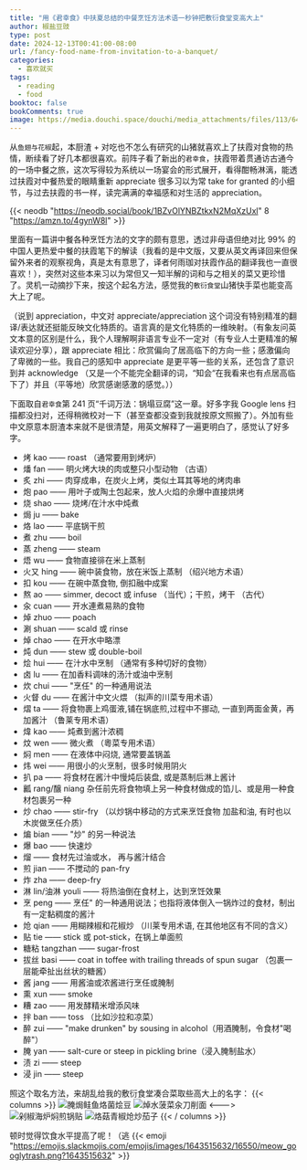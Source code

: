 ```yaml
---
title: "用《君幸食》中扶夏总结的中餐烹饪方法术语一秒钟把敷衍食堂变高大上"
author: 椒盐豆豉
type: post
date: 2024-12-13T00:41:00-08:00
url: /fancy-food-name-from-invitation-to-a-banquet/
categories:
  - 喜欢就买
tags:
  - reading
  - food
booktoc: false
bookComments: true
image: https://media.douchi.space/douchi/media_attachments/files/113/644/398/378/834/024/original/4fab5e2b9a76cb94.png
---
```


从`鱼翅与花椒`起，本厨渣 + 对吃也不怎么有研究的山猪就喜欢上了扶霞对食物的热情，断续看了好几本都很喜欢。前阵子看了新出的`君幸食`，扶霞带着贯通访古通今的一场中餐之旅，这次写得较为系统以一场宴会的形式展开，看得酣畅淋漓，能透过扶霞对中餐热爱的眼睛重新 appreciate 很多习以为常 take for granted 的小细节，与过去扶霞的书一样，读完满满的幸福感和对生活的 appreciation。

{{< neodb "https://neodb.social/book/1BZvOlYNBZtkxN2MqXzUxl" 8 "https://amzn.to/4gynW8l" >}}

里面有一篇讲中餐各种烹饪方法的文字的颇有意思，透过非母语但绝对比 99% 的中国人更热爱中餐的扶霞笔下的解读（我看的是中文版，又要从英文再译回来但保留外来者的观察视角，真是太有意思了，译者何雨珈对扶霞作品的翻译我也一直很喜欢！），突然对这些本来习以为常但又一知半解的词和与之相关的菜又更珍惜了。灵机一动摘抄下来，按这个起名方法，感觉我的`敷衍食堂`山猪快手菜也能变高大上了呢。

<!--more-->

（说到 appreciation，中文对 appreciate/appreciation 这个词没有特别精准的翻译/表达就还挺能反映文化特质的。语言真的是文化特质的一维映射。（有象友问英文本意的区别是什么，我个人理解啊非语言专业不一定对（有专业人士更精准的解读欢迎分享），跟 appreciate 相比：欣赏偏向了居高临下的方向一些；感激偏向了卑微的一些。我自己的感知中 appreciate 是更平等一些的关系，还包含了意识到并 acknowledge （又是一个不能完全翻译的词，“知会“在我看来也有点居高临下了）并且（平等地）欣赏感谢感激的感觉。））

下面取自`君幸食`第 241 页“千词万法：锅塌豆腐”这一章。好多字我 Google lens 扫描都没扫对，还得稍微校对一下（甚至查都没查到我就按原文照搬了）。外加有些中文原意本厨渣本来就不是很清楚，用英文解释了一遍更明白了，感觉认了好多字。

- 烤 kao —— roast （通常要用到烤炉） 
- 燔 fan —— 明火烤大块的肉或整只小型动物 （古语）
- 炙 zhi —— 肉穿成串，在炭火上烤，类似土耳其等地的烤肉串
- 炮 pao —— 用叶子或陶土包起来，放人火焰的佘爆中直接烘烤
- 烧 shao —— 烧烤/在汁水中炖煮 
- 焗 ju —— bake 
- 烙 lao —— 平底锅干煎
- 煮 zhu —— boil
- 蒸 zheng —— steam 
- 焐 wu —— 食物直接徘在米上蒸制
- 火又 hing —— 碗中装食物，放在米饭上蒸制 （绍兴地方术语）
- 扣 kou —— 在碗中蒸食物, 倒扣融中成案 
- 熬 ao —— simmer, decoct 或 infuse （当代）；干煎，烤干 （古代） 
- 汆 cuan —— 开水連煮易熟的食物 
- 焯 zhuo —— poach 
- 涮 shuan —— scald 或 rinse
- 焯 chao —— 在开水中略漂
- 炖 dun —— stew 或 double-boil
- 烩 hui —— 在汁水中烹制 （通常有多种切好的食物）
- 卤 lu —— 在加香料调味的汤汁或油中烹制
- 炊 chui ——  "烹任" 的一种通用说法
- 火督 du —— 在酱汁中文火煨 （拟声的川菜专用术语） 
- 熠 ta —— 将食物裹上鸡蛋液,铺在锅底煎,过程中不挪动, 一直到两面金黄，再加酱汁 （鲁莱专用术语） 
- 煒 kao —— 炖煮到酱汁浓稠
- 炆 wen —— 微火煮 （粵菜专用术语）
- 焖 men —— 在液体中闷烧, 通常要盖锅盖 
- 炜 wei —— 用很小的火烹制，很多时候用阴火
- 扒 pa —— 将食材在酱汁中慢炖后装盘, 或是蒸制后淋上酱计
- 瓤 rang/醸 niang 杂任前先将食物填上另一种食材做成的馅儿、或是用一种食材包裹另一种
- 炒 chao —— stir-fry （以炒锅中移动的方式来烹饪食物 加盐和油, 有时也以木炭做烹任介质） 
- 煸 bian —— "炒" 的另一种说法
- 爆 bao —— 快速炒 
- 熘 —— 食材先过油或水， 再与酱汁结合
- 煎 jian —— 不搅动的 pan-fry
- 炸 zha —— deep-fry
- 淋 lin/油淋 youli —— 将热油倒在食材上，达到烹饪效果
- 烹 peng —— 烹任" 的一种通用说法；也指将液体倒入一锅炸过的食材，制出有一定黏稠度的酱汁
- 炝 qian —— 用糊辣椒和花椒炒 （川莱专用术语, 在其他地区有不同的含义） 
- 贴 tie —— stick 或 pot-stick，在锅上单面煎 
- 糖粘 tangzhan —— sugar-frost 
- 拔丝 basi —— coat in toffee with trailing threads of spun sugar （包裹一层能牵扯出丝状的糖酱）
- 酱 jang —— 用酱油或浓酱进行烹任或腌制
- 熏 xun —— smoke 
- 糟 zao —— 用发酵精米增添风味
- 拌 ban —— toss （比如沙拉和凉菜）
- 醉 zui —— "make drunken" by sousing in alcohol（用酒腌制，令食材"喝醉"）
- 腌 yan —— salt-cure or steep in pickling brine（浸入腌制盐水）
- 渍 zi —— steep
- 浸 jin —— steep 

照这个取名方法，来胡乱给我的敷衍食堂凑合菜取些高大上的名字：
{{< columns >}}
![腌焗鲑鱼烙菌烩豆](https://media.douchi.space/douchi/media_attachments/files/113/365/756/655/355/693/original/1930f9a104c8f553.jpg)
![焯水菠菜汆刀削面](https://media.douchi.space/douchi/media_attachments/files/111/728/642/234/084/612/original/285212348c2f8481.jpg)
<--->
![剁椒海炉焖煎锅贴](https://media.douchi.space/douchi/media_attachments/files/112/975/124/700/876/693/original/79ac7038fe43f376.jpg)
![烙菇青椒炝炒茄子](https://media.douchi.space/douchi/media_attachments/files/111/982/686/992/743/434/original/b5d0045ea3ac169b.png)
{{< / columns >}}

顿时觉得饮食水平提高了呢！（逃 {{< emoji "https://emojis.slackmojis.com/emojis/images/1643515632/16550/meow_googlytrash.png?1643515632" >}}